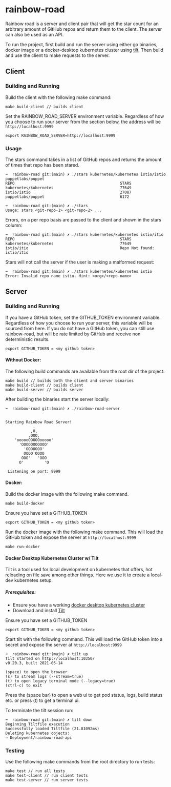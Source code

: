 # rainbow-road
Rainbow road is a server and client pair that will get the star count for an arbitrary amount of GitHub repos and return them to the client. The server can also be used as an API.

To run the project, first build and run the server using either go binaries, docker image or a docker-desktop kubernetes cluster using [tilt](https://tilt.dev/). Then build and use the client to make requests to the server.

## Client
### Building and Running
Build the client with the following make command:
```
make build-client // builds client
```
Set the RAINBOW_ROAD_SERVER environment variable. Regardless of how you choose to run your server from the section below, the address will be `http://localhost:9999`
```
export RAINBOW_ROAD_SERVER=http://localhost:9999
```
### Usage
The stars command takes in a list of GitHub repos and returns the amount of times that repo has been stared.
```
➜  rainbow-road git:(main) ✗ ./stars kubernetes/kubernetes istio/istio puppetlabs/puppet
REPO                                              STARS
kubernetes/kubernetes                             77649
istio/istio                                       27087
puppetlabs/puppet                                 6172
```
```
➜  rainbow-road git:(main) ✗ ./stars
Usage: stars <git-repo-1> <git-repo-2> ...
```
Errors, on a per repo basis are passed to the client and shown in the stars column:
```
➜  rainbow-road git:(main) ✗ ./stars kubernetes/kubernetes istio/itio
REPO                                              STARS
kubernetes/kubernetes                             77649
istio/itio                                        Repo Not found: istio/itio
```
Stars will not call the server if the user is making a malformed request:
```
➜  rainbow-road git:(main) ✗ ./stars kubernetes/kubernetes istio
Error: Invalid repo name istio. Hint: <org>/<repo-name>
```
  
## Server
### Building and Running
If you have a GitHub token, set the GITHUB_TOKEN environment variable. Regardless of how you choose to run your server, this variable will be sourced from here. If you do not have a GitHub token, you can still use rainbow-road, but will be rate limited by GitHub and receive non deterministic results. 
```
export GITHUB_TOKEN = <my github token>
```
#### Without Docker:

The following build commands are available from the root dir of the project:
```
make build // builds both the client and server binaries
make build-client // builds client
make build-server // builds server
```
After building the binaries start the server locally:
```
➜  rainbow-road git:(main) ✗ ./rainbow-road-server


Starting Rainbow Road Server!
            .
           ,O,
          ,OOO,
    'oooooOOOOOooooo'
      'OOOOOOOOOOO'
        'OOOOOOO'
        OOOO'OOOO
       OOO'   'OOO
      O'         'O

 Listening on port: 9999
```
#### Docker:
Build the docker image with the following make command.
```
make build-docker
```
Ensure you have set a GITHUB_TOKEN
```
export GITHUB_TOKEN = <my github token>
```
Run the docker image with the following make command. This will load the GitHub token and expose the server at `http://localhost:9999`
```
make run-docker
```
#### Docker Desktop Kubernetes Cluster w/ Tilt
Tilt is a tool used for local development on kubernetes that offers, hot reloading on file save among other things. Here we use it to create a local-dev kubernetes setup.
##### Prerequisites: 

 - Ensure you have a working [docker desktop kubernetes cluster](https://docs.docker.com/desktop/kubernetes/)
 - Download and install [Tilt](https://docs.tilt.dev/install.html)
 
Ensure you have set a GITHUB_TOKEN
```
export GITHUB_TOKEN = <my github token>
```
Start tilt with the following command. This will load the GitHub token into a secret and expose the server at `http://localhost:9999`
```
➜  rainbow-road git:(main) ✗ tilt up
Tilt started on http://localhost:10350/
v0.20.3, built 2021-05-14

(space) to open the browser
(s) to stream logs (--stream=true)
(t) to open legacy terminal mode (--legacy=true)
(ctrl-c) to exit
```
Press the (space bar) to open a web ui to get pod status, logs, build status etc. or press (t) to get a terminal ui.

To terminate the tilt session run:
```
➜  rainbow-road git:(main) ✗ tilt down
Beginning Tiltfile execution
Successfully loaded Tiltfile (21.81092ms)
Deleting kubernetes objects:
→ Deployment/rainbow-road-api
```

### Testing
Use the following make commands from the root directory to run tests:
```
make test // run all tests
make test-client // run client tests
make test-server // run server tests
```